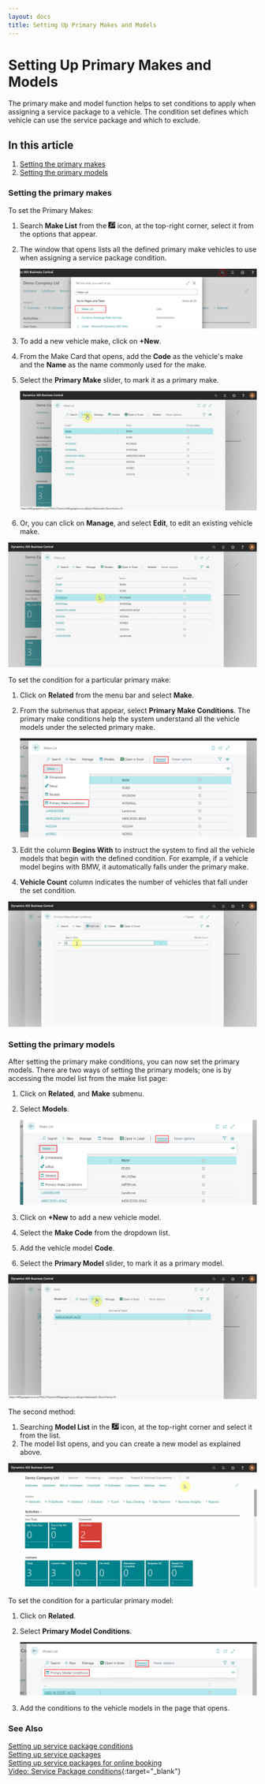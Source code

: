 ```yaml
---
layout: docs
title: Setting Up Primary Makes and Models
---
```


# Setting Up Primary Makes and Models

The primary make and model function helps to set conditions to apply when assigning a service package to a vehicle. The condition set defines which vehicle can use the service package and which to exclude.


## In this article

1. [Setting the primary makes](#setting-the-primary-makes)
2. [Setting the primary models](setting-the-primary-models)

### Setting the primary makes
To set the Primary Makes:
1. Search **Make List** from the ![](media/search_icon.png) icon, at the top-right corner, select it from the options that appear.
2. The window that opens lists all the defined primary make vehicles to use when assigning a service package condition.

    ![](media/garagehive-primary-make-and-model1.png)

2. To add a new vehicle make, click on **+New**. 
3. From the Make Card that opens, add the **Code** as the vehicle's make and the **Name** as the name commonly used for the make. 
4. Select the **Primary Make** slider, to mark it as a primary make.

    ![](media/garagehive-primary-make-and-model2.gif)

5. Or, you can click on **Manage**, and select **Edit**, to edit an existing vehicle make.

![](media/garagehive-primary-make-and-model3.gif)

To set the condition for a particular primary make:
1. Click on **Related** from the menu bar and select **Make**. 
2. From the submenus that appear, select **Primary Make Conditions**. The primary make conditions help the system understand all the vehicle models under the selected primary make.

    ![](media/garagehive-primary-make-and-model4.png)

3. Edit the column **Begins With** to instruct the system to find all the vehicle models that begin with the defined condition. For example, if a vehicle model begins with BMW, it automatically falls under the primary make. 
4. **Vehicle Count** column indicates the number of vehicles that fall under the set condition.

![](media/garagehive-primary-make-and-model5.gif)

### Setting the primary models
After setting the primary make conditions, you can now set the primary models. There are two ways of setting the primary models; one is by accessing the model list from the make list page:
1. Click on **Related**, and **Make** submenu.
2. Select **Models**.

    ![](media/garagehive-primary-make-and-model6.png)

3. Click on **+New** to add a new vehicle model. 
4. Select the **Make Code** from the dropdown list.
5. Add the vehicle model **Code**.
6. Select the **Primary Model** slider, to mark it as a primary model.

![](media/garagehive-primary-make-and-model7.gif)

The second method:
1. Searching **Model List** in the ![](media/search_icon.png) icon, at the top-right corner and select it from the list. 
2. The model list opens, and you can create a new model as explained above.

![](media/garagehive-primary-make-and-model8.gif)

To set the condition for a particular primary model:
1. Click on  **Related**. 
2. Select **Primary Model Conditions**.

    ![](media/garagehive-primary-make-and-model9.png)

3. Add the conditions to the vehicle models in the page that opens.


### **See Also**

[Setting up service package conditions](/docs/service-package-conditions.html) \
[Setting up service packages](/docs/garagehive-service-packages.html) \
[Setting up service packages for online booking](/docs/garagehive-onlinebooking-service-packages.html) \
[Video: Service Package conditions](http://www.youtube.com/watch?v=DDrB5v6kzM0){:target="_blank"}